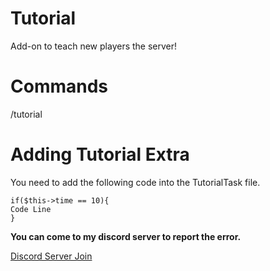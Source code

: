 # Tutorial
Add-on to teach new players the server!


# Commands
/tutorial


# Adding Tutorial Extra
You need to add the following code into the TutorialTask ​​file.

``if($this->time == 10){``                              
``Code Line``                              
``}``

**You can come to my discord server to report the error.**

[Discord Server Join](https://discord.gg/kBdTACc)
